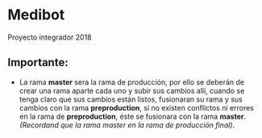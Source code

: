 # Medibot
Proyecto integrador 2018
## Importante:
- La rama **master** sera la rama de producción, por ello se deberán de crear una rama aparte cada uno y subir sus cambios allí, cuando se tenga claro que sus cambios están listos, fusionaran su rama y sus cambios con la rama **preproduction**, si no existen conflictos ni errores en la rama de **preproduction**, éste se fusionara con la rama **master**.
*(Recordand que la rama master en la rama de producción final)*. 
